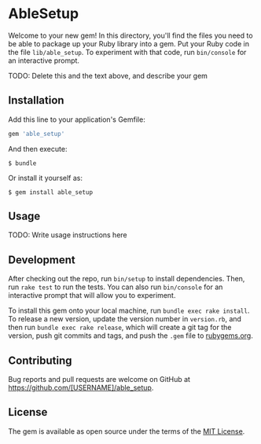 # AbleSetup

Welcome to your new gem! In this directory, you'll find the files you need to be able to package up your Ruby library into a gem. Put your Ruby code in the file `lib/able_setup`. To experiment with that code, run `bin/console` for an interactive prompt.

TODO: Delete this and the text above, and describe your gem

## Installation

Add this line to your application's Gemfile:

```ruby
gem 'able_setup'
```

And then execute:

    $ bundle

Or install it yourself as:

    $ gem install able_setup

## Usage

TODO: Write usage instructions here

## Development

After checking out the repo, run `bin/setup` to install dependencies. Then, run `rake test` to run the tests. You can also run `bin/console` for an interactive prompt that will allow you to experiment.

To install this gem onto your local machine, run `bundle exec rake install`. To release a new version, update the version number in `version.rb`, and then run `bundle exec rake release`, which will create a git tag for the version, push git commits and tags, and push the `.gem` file to [rubygems.org](https://rubygems.org).

## Contributing

Bug reports and pull requests are welcome on GitHub at https://github.com/[USERNAME]/able_setup.

## License

The gem is available as open source under the terms of the [MIT License](https://opensource.org/licenses/MIT).
